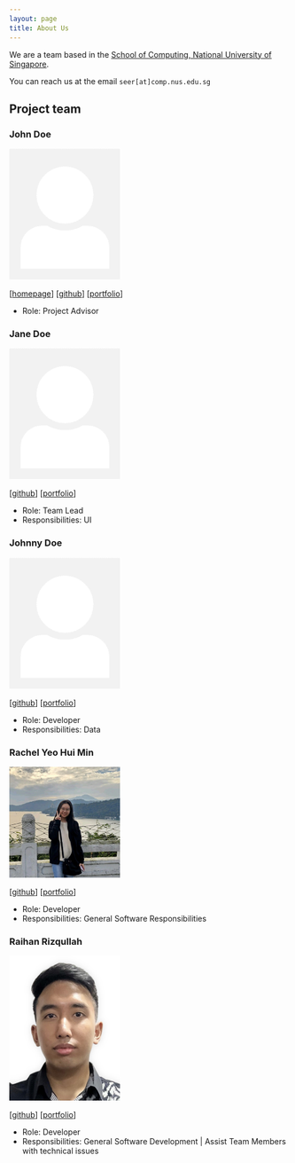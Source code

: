 ```yaml
---
layout: page
title: About Us
---
```


We are a team based in the [School of Computing, National University of Singapore](https://www.comp.nus.edu.sg).

You can reach us at the email `seer[at]comp.nus.edu.sg`

## Project team

### John Doe

<img src="images/johndoe.png" width="200px">

[[homepage](http://www.comp.nus.edu.sg/~damithch)]
[[github](https://github.com/johndoe)]
[[portfolio](team/johndoe.md)]

* Role: Project Advisor

### Jane Doe

<img src="images/johndoe.png" width="200px">

[[github](http://github.com/johndoe)]
[[portfolio](team/johndoe.md)]

* Role: Team Lead
* Responsibilities: UI

### Johnny Doe

<img src="images/johndoe.png" width="200px">

[[github](http://github.com/johndoe)] [[portfolio](team/johndoe.md)]

* Role: Developer
* Responsibilities: Data

### Rachel Yeo Hui Min

<img src="images/rachelyeohm.png" width="200px">

[[github](http://github.com/rachelyeohm)]
[[portfolio](team/rachelyeohm.md)]

* Role: Developer
* Responsibilities: General Software Responsibilities

### Raihan Rizqullah

<img src="images/raihahahan.png" width="200px">

[[github](https://github.com/raihahahan)]
[[portfolio](team/raihahahan.md)]

* Role: Developer
* Responsibilities: General Software Development | Assist Team Members with technical issues
